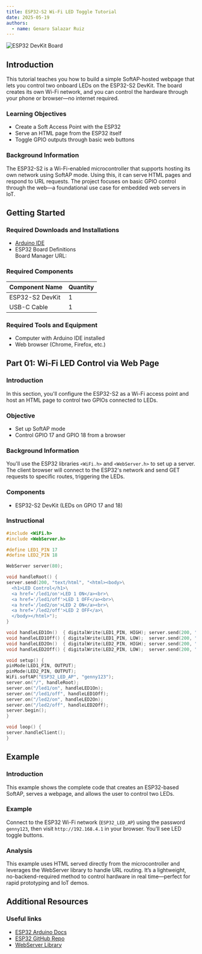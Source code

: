 ```yaml
---
title: ESP32-S2 Wi-Fi LED Toggle Tutorial
date: 2025-05-19
authors:
  - name: Genaro Salazar Ruiz
---
```


![ESP32 DevKit Board](https://upload.wikimedia.org/wikipedia/commons/thumb/3/3d/ESP32-DevKitC.jpg/800px-ESP32-DevKitC.jpg)

## Introduction

This tutorial teaches you how to build a simple SoftAP-hosted webpage that lets you control two onboard LEDs on the ESP32-S2 DevKit. The board creates its own Wi-Fi network, and you can control the hardware through your phone or browser—no internet required.

### Learning Objectives

- Create a Soft Access Point with the ESP32
- Serve an HTML page from the ESP32 itself
- Toggle GPIO outputs through basic web buttons

### Background Information

The ESP32-S2 is a Wi-Fi-enabled microcontroller that supports hosting its own network using SoftAP mode. Using this, it can serve HTML pages and respond to URL requests. The project focuses on basic GPIO control through the web—a foundational use case for embedded web servers in IoT.

## Getting Started

### Required Downloads and Installations

- [Arduino IDE](https://www.arduino.cc/en/software)
- ESP32 Board Definitions  
  Board Manager URL:

### Required Components

| Component Name   | Quantity |
|------------------|----------|
| ESP32-S2 DevKit  | 1        |
| USB-C Cable      | 1        |

### Required Tools and Equipment

- Computer with Arduino IDE installed
- Web browser (Chrome, Firefox, etc.)

## Part 01: Wi-Fi LED Control via Web Page

### Introduction

In this section, you'll configure the ESP32-S2 as a Wi-Fi access point and host an HTML page to control two GPIOs connected to LEDs.

### Objective

- Set up SoftAP mode
- Control GPIO 17 and GPIO 18 from a browser

### Background Information

You'll use the ESP32 libraries `<WiFi.h>` and `<WebServer.h>` to set up a server. The client browser will connect to the ESP32's network and send GET requests to specific routes, triggering the LEDs.

### Components

- ESP32-S2 DevKit (LEDs on GPIO 17 and 18)

### Instructional

```cpp
#include <WiFi.h>
#include <WebServer.h>

#define LED1_PIN 17
#define LED2_PIN 18

WebServer server(80);

void handleRoot() {
server.send(200, "text/html", "<html><body>\
  <h1>LED Control</h1>\
  <a href='/led1/on'>LED 1 ON</a><br>\
  <a href='/led1/off'>LED 1 OFF</a><br>\
  <a href='/led2/on'>LED 2 ON</a><br>\
  <a href='/led2/off'>LED 2 OFF</a>\
  </body></html>");
}

void handleLED1On()  { digitalWrite(LED1_PIN, HIGH); server.send(200, "text/plain", "LED1 ON"); }
void handleLED1Off() { digitalWrite(LED1_PIN, LOW);  server.send(200, "text/plain", "LED1 OFF"); }
void handleLED2On()  { digitalWrite(LED2_PIN, HIGH); server.send(200, "text/plain", "LED2 ON"); }
void handleLED2Off() { digitalWrite(LED2_PIN, LOW);  server.send(200, "text/plain", "LED2 OFF"); }

void setup() {
pinMode(LED1_PIN, OUTPUT);
pinMode(LED2_PIN, OUTPUT);
WiFi.softAP("ESP32_LED_AP", "genny123");
server.on("/", handleRoot);
server.on("/led1/on", handleLED1On);
server.on("/led1/off", handleLED1Off);
server.on("/led2/on", handleLED2On);
server.on("/led2/off", handleLED2Off);
server.begin();
}

void loop() {
server.handleClient();
}

```
## Example

### Introduction

This example shows the complete code that creates an ESP32-based SoftAP, serves a webpage, and allows the user to control two LEDs.

### Example

Connect to the ESP32 Wi-Fi network (`ESP32_LED_AP`) using the password `genny123`, then visit `http://192.168.4.1` in your browser. You’ll see LED toggle buttons.

### Analysis

This example uses HTML served directly from the microcontroller and leverages the WebServer library to handle URL routing. It’s a lightweight, no-backend-required method to control hardware in real time—perfect for rapid prototyping and IoT demos.

## Additional Resources

### Useful links

- [ESP32 Arduino Docs](https://docs.espressif.com/projects/arduino-esp32/en/latest/)
- [ESP32 GitHub Repo](https://github.com/espressif/arduino-esp32)
- [WebServer Library](https://www.arduino.cc/reference/en/libraries/webserver/)
